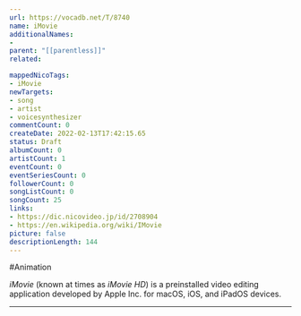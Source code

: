 ```yaml
---
url: https://vocadb.net/T/8740
name: iMovie
additionalNames: 
- 
parent: "[[parentless]]"
related:

mappedNicoTags:
- iMovie
newTargets:
- song
- artist
- voicesynthesizer
commentCount: 0
createDate: 2022-02-13T17:42:15.65
status: Draft
albumCount: 0
artistCount: 1
eventCount: 0
eventSeriesCount: 0
followerCount: 0
songListCount: 0
songCount: 25
links: 
- https://dic.nicovideo.jp/id/2708904
- https://en.wikipedia.org/wiki/IMovie
picture: false
descriptionLength: 144
---
```


#Animation

_iMovie_ (known at times as _iMovie HD_) is a preinstalled video editing application developed by Apple Inc. for macOS, iOS, and iPadOS devices.

---

